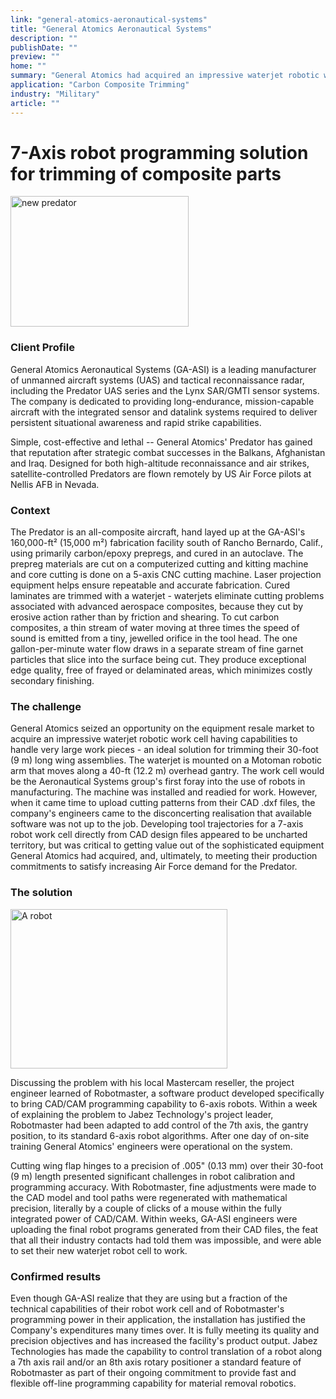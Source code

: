 ```yaml
---
link: "general-atomics-aeronautical-systems"
title: "General Atomics Aeronautical Systems"
description: ""
publishDate: ""
preview: ""
home: ""
summary: "General Atomics had acquired an impressive waterjet robotic work cell - an ideal solution for trimming the 30-foot carbon/epoxy composite wing assemblies of their unmanned aircraft system (UAS). When it came time to upload cutting patterns from their CAD files however, they came to the disconcerting realisation that developing tool trajectories for a 7-axis robot work cell directly from CAD was uncharted territory. The significant investment made in their robot equipment, as well as their capability to satisfy their production commitments, was at risk."
application: "Carbon Composite Trimming"
industry: "Military"
article: ""
---
```

# 7-Axis robot programming solution for trimming of composite parts

<img width="285" height="209" src="/assets/images/success/7axis%20composite%20trimming_files/image001.jpg" class="alignLeft" alt="new predator">

### Client Profile

General Atomics Aeronautical Systems (GA-ASI) is a leading manufacturer of unmanned aircraft systems (UAS) and tactical reconnaissance radar, including the Predator UAS series and the Lynx SAR/GMTI sensor systems. The company is dedicated to providing long-endurance, mission-capable aircraft with the integrated sensor and datalink systems required to deliver persistent situational awareness and rapid strike capabilities.

Simple, cost-effective and lethal -- General Atomics' Predator has gained that reputation after strategic combat successes in the Balkans, Afghanistan and Iraq. Designed for both high-altitude reconnaissance and air strikes, satellite-controlled Predators are flown remotely by US Air Force pilots at Nellis AFB in Nevada.

### Context

The Predator is an all-composite aircraft, hand layed up at the GA-ASI's 160,000-ft² (15,000 m²) fabrication facility south of Rancho Bernardo, Calif., using primarily carbon/epoxy prepregs, and cured in an autoclave. The prepreg materials are cut on a computerized cutting and kitting machine and core cutting is done on a 5-axis CNC cutting machine. Laser projection equipment helps ensure repeatable and accurate fabrication. Cured laminates are trimmed with a waterjet - waterjets eliminate cutting problems associated with advanced aerospace composites, because they cut by erosive action rather than by friction and shearing. To cut carbon composites, a thin stream of water moving at three times the speed of sound is emitted from a tiny, jewelled orifice in the tool head. The one gallon-per-minute water flow draws in a separate stream of fine garnet particles that slice into the surface being cut. They produce exceptional edge quality, free of frayed or delaminated areas, which minimizes costly secondary finishing.

### The challenge

General Atomics seized an opportunity on the equipment resale market to acquire an impressive waterjet robotic work cell having capabilities to handle very large work pieces - an ideal solution for trimming their 30-foot (9 m) long wing assemblies. The waterjet is mounted on a Motoman robotic arm that moves along a 40-ft (12.2 m) overhead gantry. The work cell would be the Aeronautical Systems group's first foray into the use of robots in manufacturing. The machine was installed and readied for work. However, when it came time to upload cutting patterns from their CAD .dxf files, the company's engineers came to the disconcerting realisation that available software was not up to the job. Developing tool trajectories for a 7-axis robot work cell directly from CAD design files appeared to be uncharted territory, but was critical to getting value out of the sophisticated equipment General Atomics had acquired, and, ultimately, to meeting their production commitments to satisfy increasing Air Force demand for the Predator.

### The solution

<img width="347" height="255" src="/assets/images/success/7axis%20composite%20trimming_files/image002.png" class="alignLeft" alt="A robot">

Discussing the problem with his local Mastercam reseller, the project engineer learned of Robotmaster, a software product developed specifically to bring CAD/CAM programming capability to 6-axis robots. Within a week of explaining the problem to Jabez Technology's project leader, Robotmaster had been adapted to add control of the 7th axis, the gantry position, to its standard 6-axis robot algorithms. After one day of on-site training General Atomics' engineers were operational on the system.

Cutting wing flap hinges to a precision of .005" (0.13 mm) over their 30-foot (9 m) length presented significant challenges in robot calibration and programming accuracy. With Robotmaster, fine adjustments were made to the CAD model and tool paths were regenerated with mathematical precision, literally by a couple of clicks of a mouse within the fully integrated power of CAD/CAM. Within weeks, GA-ASI engineers were uploading the final robot programs generated from their CAD files, the feat that all their industry contacts had told them was impossible, and were able to set their new waterjet robot cell to work.

### Confirmed results

Even though GA-ASI realize that they are using but a fraction of the technical capabilities of their robot work cell and of Robotmaster's programming power in their application, the installation has justified the Company's expenditures many times over. It is fully meeting its quality and precision objectives and has increased the facility's product output. Jabez Technologies has made the capability to control translation of a robot along a 7th axis rail and/or an 8th axis rotary positioner a standard feature of Robotmaster as part of their ongoing commitment to provide fast and flexible off-line programming capability for material removal robotics.